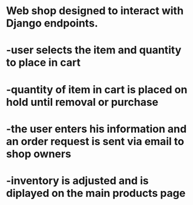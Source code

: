 # Web shop designed to interact with Django endpoints.
# -user selects the item and quantity to place in cart
# -quantity of item in cart is placed on hold until removal or purchase
# -the user enters his information and an order request is sent via email to shop owners
# -inventory is adjusted and is diplayed on the main products page
